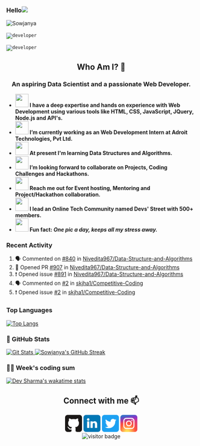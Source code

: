 ### Hello<img src="https://github.com/sciencepal/sciencepal/blob/master/assets/Hi.gif" width="29px">
<p align="left"> <img src="https://komarev.com/ghpvc/?username=sowjanya-105" alt="Sowjanya" /> </p>

<code><img align="center" src="https://www.amylee.fr/wp-content/uploads/2018/09/sarah-working-on-computer.gif" alt="developer" /></code>&nbsp;

<code><img align="center" src="https://www.amylee.fr/wp-content/uploads/2018/09/sarah-working-on-computer.gif" alt="developer" /></code>&nbsp;

<h2 align='center'>Who Am I? 🤔</h2>
<p align='center'><h3 align='center'>An aspiring Data Scientist and a passionate Web Developer.<br></h3>
	 <ul><strong>
	<li><img src="https://css-tricks.com/wp-content/uploads/2015/03/flickity.gif" height=35 width=35> I have a deep expertise and hands on experience with Web Development using various tools like HTML, CSS, JavaScript, JQuery, Node.js and API's.</li>
	<li><img src="https://media2.giphy.com/media/eNAsjO55tPbgaor7ma/giphy.gif" height=35 width=35> I’m currently working as an Web Development Intern at Adroit Technologies, Pvt Ltd.</li>
	<li><img src="https://fionta.com/wp-content/uploads/FiveFastFacts_2.gif" height=35 width=35> At present I'm learning Data Structures and Algorithms.</li>
	<li><img src="https://media.tenor.com/images/8635ae03c9ffa0eb2373118624058afc/tenor.gif" height=35 width=35> I’m looking forward to collaborate on Projects, Coding Challenges and Hackathons.</li>
	<li><img src="https://media.tenor.com/images/d42196c206f55c6576181fbb050106f0/tenor.gif" height=35 width=35> Reach me out for Event hosting, Mentoring and Project/Hackathon collaboration.</li>
	<li><img src="https://media2.giphy.com/media/xUA7aSyzpTqW0VQv8A/giphy.gif" height=35 width=35> I lead an Online Tech Community named Devs' Street with 500+ members.</li>
	<li><img src="https://i.pinimg.com/originals/ce/69/4f/ce694f560636dffcf42ecf40d4f2f962.gif" height=35 width=35> Fun fact: <em>One pic a day, keeps all my stress away.</em></li>
</strong></ul>

<h3> Recent Activity </h3>
<!--START_SECTION:activity-->

1. 🗣 Commented on [#840](https://github.com/Nivedita967/Data-Structure-and-Algorithms/issues/840) in [Nivedita967/Data-Structure-and-Algorithms](https://github.com/Nivedita967/Data-Structure-and-Algorithms)
2. 💪 Opened PR [#907](https://github.com/Nivedita967/Data-Structure-and-Algorithms/pull/907) in [Nivedita967/Data-Structure-and-Algorithms](https://github.com/Nivedita967/Data-Structure-and-Algorithms)
3. ❗️ Opened issue [#891](https://github.com/Nivedita967/Data-Structure-and-Algorithms/issues/891) in [Nivedita967/Data-Structure-and-Algorithms](https://github.com/Nivedita967/Data-Structure-and-Algorithms)
4. 🗣 Commented on [#2](https://github.com/skjha1/Competitive-Coding/issues/2) in [skjha1/Competitive-Coding](https://github.com/skjha1/Competitive-Coding)
5. ❗️ Opened issue [#2](https://github.com/skjha1/Competitive-Coding/issues/2) in [skjha1/Competitive-Coding](https://github.com/skjha1/Competitive-Coding)

<!--END_SECTION:activity-->


<strong><h3> Top Languages </h3></strong>
[![Top Langs](https://github-readme-stats.vercel.app/api/top-langs/?username=sowjanya-105&layout=compact&theme=tokyonight)](https://github.com/anuraghazra/github-readme-stats)

<strong><h3> 🌟 GitHub Stats </h3></strong>
<a align="center" href="https://github.com/sowjanya-105">
<img width="49%" src="https://github-readme-stats.vercel.app/api?username=sowjanya-105&show_icons=true&hide_border=false&theme=tokyonight&count_private=true&include_all_commits=true" alt="Git Stats" />
<img width="49%" src="https://github-readme-streak-stats.herokuapp.com/?user=sowjanya-105&theme=tokyonight" alt="Sowjanya's GitHub Streak" />
</a>

<strong><h3>👨‍💻 Week's coding sum </h3></strong>
[![Dev Sharma's wakatime stats](https://github-readme-stats.vercel.app/api/wakatime?username=sowjanya-105&custom_title=My%20Weekly%20Stats&layout=compact&theme=tokyonight)](https://github.com/anuraghazra/github-readme-stats)

<h2 align='center'>Connect with me  📫 </h2>
<p align = 'center'>
<a href = https://github.com/sowjanya-105 target='blank'> <img src=https://github.com/edent/SuperTinyIcons/blob/master/images/svg/github.svg height='45' weight='45'/></a>
<a href = https://linkedin.com/in/sowjanya-r target='blank'> <img src=https://github.com/edent/SuperTinyIcons/blob/master/images/svg/linkedin.svg height='45' weight='45'/></a> 
<a href = https://twitter.com/sowjanya-105 target='blank'> <img src=https://github.com/edent/SuperTinyIcons/blob/master/images/svg/twitter.svg height='45' weight='45'/></a>
<a href = https://instagram.com/sowjanya_105 target='blank'> <img src=https://github.com/edent/SuperTinyIcons/blob/master/images/svg/instagram.svg height='45' weight='45'/></a>
</a>
<br>
<img src="https://visitor-badge.laobi.icu/badge?page_id=sowjanya-105.sowjanya-105" alt="visitor badge"/>
</p>
